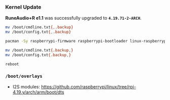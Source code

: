 ### Kernel Update

**RuneAudio+R e1.1** was successfully upgraded to **`4.19.71-2-ARCH`**.
```sh
mv /boot/cmdline.txt{,.backup}
mv /boot/config.txt{,.backup}

pacman -Sy raspberrypi-firmware raspberrypi-bootloader linux-raspberrypi linux-raspberrypi-headers

mv /boot/cmdline.txt{.backup,}
mv /boot/config.txt{.backup,}

reboot
```

### `/boot/overlays`
- I2S modules: https://github.com/raspberrypi/linux/tree/rpi-4.19.y/arch/arm/boot/dts
